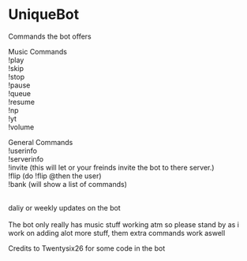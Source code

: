 # UniqueBot
Commands the bot offers

Music Commands
<br>
!play
<br>
!skip
<br>
!stop
<br>
!pause
<br>
!queue
<br>
!resume
<br>
!np
<br>
!yt
<br>
!volume

General Commands
<br>
!userinfo
<br>
!serverinfo
<br>
!invite (this will let or your freinds invite the bot to there server.)
<br>
!flip (do !flip @then the user)
<br>
!bank (will show a list of commands)

<br>
daliy or weekly updates on the bot
<br>

<br>
The bot only really has music stuff working atm so please stand by as i work on adding alot more stuff, them extra commands work aswell
<br>


Credits to Twentysix26 for some code in the bot

